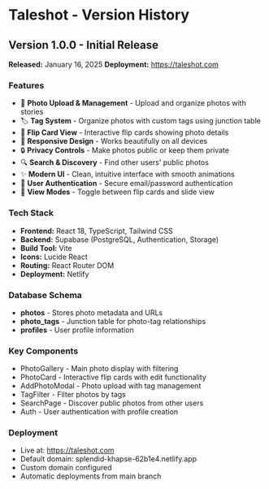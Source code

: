 # Taleshot - Version History

## Version 1.0.0 - Initial Release
**Released:** January 16, 2025
**Deployment:** https://taleshot.com

### Features
- 📸 **Photo Upload & Management** - Upload and organize photos with stories
- 🏷️ **Tag System** - Organize photos with custom tags using junction table
- 🔄 **Flip Card View** - Interactive flip cards showing photo details
- 📱 **Responsive Design** - Works beautifully on all devices
- 🔒 **Privacy Controls** - Make photos public or keep them private
- 🔍 **Search & Discovery** - Find other users' public photos
- ✨ **Modern UI** - Clean, intuitive interface with smooth animations
- 👤 **User Authentication** - Secure email/password authentication
- 🎨 **View Modes** - Toggle between flip cards and slide view

### Tech Stack
- **Frontend:** React 18, TypeScript, Tailwind CSS
- **Backend:** Supabase (PostgreSQL, Authentication, Storage)
- **Build Tool:** Vite
- **Icons:** Lucide React
- **Routing:** React Router DOM
- **Deployment:** Netlify

### Database Schema
- **photos** - Stores photo metadata and URLs
- **photo_tags** - Junction table for photo-tag relationships
- **profiles** - User profile information

### Key Components
- PhotoGallery - Main photo display with filtering
- PhotoCard - Interactive flip cards with edit functionality
- AddPhotoModal - Photo upload with tag management
- TagFilter - Filter photos by tags
- SearchPage - Discover public photos from other users
- Auth - User authentication with profile creation

### Deployment
- Live at: https://taleshot.com
- Default domain: splendid-khapse-62b1e4.netlify.app
- Custom domain configured
- Automatic deployments from main branch